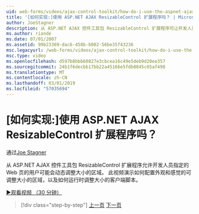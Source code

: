 ```yaml
---
uid: web-forms/videos/ajax-control-toolkit/how-do-i-use-the-aspnet-ajax-resizablecontrol-extender
title: '[如何实现:]使用 ASP.NET AJAX ResizableControl 扩展程序吗？ | Microsoft Docs'
author: JoeStagner
description: 从 ASP.NET AJAX 控件工具包 ResizableControl 扩展程序可让开发人员指定的 Web 页的用户可能会调整大小的区域动态...
ms.author: riande
ms.date: 07/01/2007
ms.assetid: 99b23369-dac6-458b-b002-56be35f43236
msc.legacyurl: /web-forms/videos/ajax-control-toolkit/how-do-i-use-the-aspnet-ajax-resizablecontrol-extender
msc.type: video
ms.openlocfilehash: d597b8bbb60827e3cbcea16c49e5deb9d20ee357
ms.sourcegitcommit: 24b1f6decbb17bb22a45166e5fdb0845c65af498
ms.translationtype: MT
ms.contentlocale: zh-CN
ms.lasthandoff: 03/01/2019
ms.locfileid: "57035694"
---
```

<a name="how-do-i-use-the-aspnet-ajax-resizablecontrol-extender"></a>[如何实现:]使用 ASP.NET AJAX ResizableControl 扩展程序吗？
====================
通过[Joe Stagner](https://github.com/JoeStagner)

从 ASP.NET AJAX 控件工具包 ResizableControl 扩展程序允许开发人员指定的 Web 页的用户可能会动态调整大小的区域。 此视频演示如何配置外观和感觉的可调整大小的区域，以及如何运行时调整大小的客户端脚本。

[&#9654;观看视频 （30 分钟）](https://channel9.msdn.com/Blogs/ASP-NET-Site-Videos/how-do-i-use-the-aspnet-ajax-resizablecontrol-extender)

> [!div class="step-by-step"]
> [上一页](how-do-i-use-the-aspnet-ajax-validatorcallout-extender.md)
> [下一页](how-do-i-use-the-aspnet-ajax-tabs-control.md)
